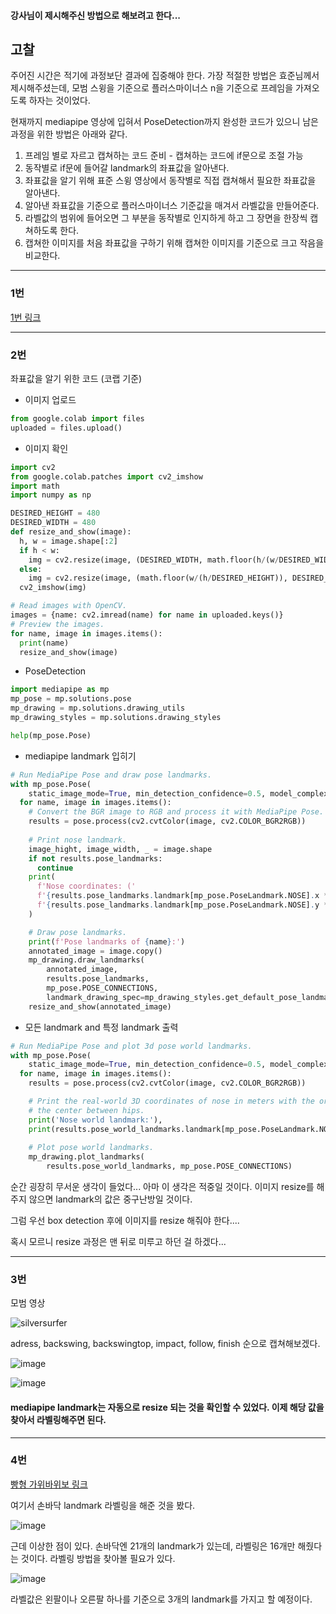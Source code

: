 #### 강사님이 제시해주신 방법으로 해보려고 한다...

## 고찰

주어진 시간은 적기에 과정보단 결과에 집중해야 한다. 가장 적절한 방법은 효준님께서 제시해주셨는데, 모범 스윙을 기준으로 플러스마이너스 n을 기준으로 프레임을 가져오도록 하자는 것이었다.

현재까지 mediapipe 영상에 입혀서 PoseDetection까지 완성한 코드가 있으니 남은 과정을 위한 방법은 아래와 같다.

1. 프레임 별로 자르고 캡쳐하는 코드 준비 - 캡쳐하는 코드에 if문으로 조절 가능
2. 동작별로 if문에 들어갈 landmark의 좌표값을 알아낸다.
3. 좌표값을 알기 위해 표준 스윙 영상에서 동작별로 직접 캡쳐해서 필요한 좌표값을 알아낸다.
4. 알아낸 좌표값을 기준으로 플러스마이너스 기준값을 매겨서 라벨값을 만들어준다.
5. 라벨값의 범위에 들어오면 그 부분을 동작별로 인지하게 하고 그 장면을 한장씩 캡쳐하도록 한다.
6. 캡쳐한 이미지를 처음 좌표값을 구하기 위해 캡쳐한 이미지를 기준으로 크고 작음을 비교한다.

---

### 1번

[1번 링크](https://thinking-developer.tistory.com/61)

---

### 2번

좌표값을 알기 위한 코드 (코랩 기준)

- 이미지 업로드

```py
from google.colab import files  
uploaded = files.upload()  
```

- 이미지 확인

```py
import cv2
from google.colab.patches import cv2_imshow
import math
import numpy as np

DESIRED_HEIGHT = 480
DESIRED_WIDTH = 480
def resize_and_show(image):
  h, w = image.shape[:2]
  if h < w:
    img = cv2.resize(image, (DESIRED_WIDTH, math.floor(h/(w/DESIRED_WIDTH))))
  else:
    img = cv2.resize(image, (math.floor(w/(h/DESIRED_HEIGHT)), DESIRED_HEIGHT))
  cv2_imshow(img)

# Read images with OpenCV.
images = {name: cv2.imread(name) for name in uploaded.keys()}
# Preview the images.
for name, image in images.items():
  print(name)   
  resize_and_show(image)
```

- PoseDetection

```py
import mediapipe as mp
mp_pose = mp.solutions.pose
mp_drawing = mp.solutions.drawing_utils 
mp_drawing_styles = mp.solutions.drawing_styles

help(mp_pose.Pose)
```

- mediapipe landmark 입히기

```py
# Run MediaPipe Pose and draw pose landmarks.
with mp_pose.Pose(
    static_image_mode=True, min_detection_confidence=0.5, model_complexity=2) as pose:
  for name, image in images.items():
    # Convert the BGR image to RGB and process it with MediaPipe Pose.
    results = pose.process(cv2.cvtColor(image, cv2.COLOR_BGR2RGB))
    
    # Print nose landmark.
    image_hight, image_width, _ = image.shape
    if not results.pose_landmarks:
      continue
    print(
      f'Nose coordinates: ('
      f'{results.pose_landmarks.landmark[mp_pose.PoseLandmark.NOSE].x * image_width}, '
      f'{results.pose_landmarks.landmark[mp_pose.PoseLandmark.NOSE].y * image_hight})'
    )

    # Draw pose landmarks.
    print(f'Pose landmarks of {name}:')
    annotated_image = image.copy()
    mp_drawing.draw_landmarks(
        annotated_image,
        results.pose_landmarks,
        mp_pose.POSE_CONNECTIONS,
        landmark_drawing_spec=mp_drawing_styles.get_default_pose_landmarks_style())
    resize_and_show(annotated_image)
```

- 모든 landmark and 특정 landmark 출력

```py
# Run MediaPipe Pose and plot 3d pose world landmarks.
with mp_pose.Pose(
    static_image_mode=True, min_detection_confidence=0.5, model_complexity=2) as pose:
  for name, image in images.items():
    results = pose.process(cv2.cvtColor(image, cv2.COLOR_BGR2RGB))

    # Print the real-world 3D coordinates of nose in meters with the origin at
    # the center between hips.
    print('Nose world landmark:'),
    print(results.pose_world_landmarks.landmark[mp_pose.PoseLandmark.NOSE])
    
    # Plot pose world landmarks.
    mp_drawing.plot_landmarks(
        results.pose_world_landmarks, mp_pose.POSE_CONNECTIONS)
```


순간 굉장히 무서운 생각이 들었다... 아마 이 생각은 적중일 것이다. 이미지 resize를 해주지 않으면 landmark의 값은 중구난방일 것이다.

그럼 우선 box detection 후에 이미지를 resize 해줘야 한다....

혹시 모르니 resize 과정은 맨 뒤로 미루고 하던 걸 하겠다...

---

### 3번

모범 영상

![silversurfer](https://user-images.githubusercontent.com/84713532/229834718-51ff0c2f-4fb9-4f30-b96d-a5d827b2e35f.gif)

adress, backswing, backswingtop, impact, follow, finish 순으로 캡쳐해보겠다.

![image](https://user-images.githubusercontent.com/84713532/229866262-a794060b-fec1-44b0-97dc-bbad78be235d.png)

![image](https://user-images.githubusercontent.com/84713532/229866299-ccaba7d3-2d48-404f-9857-922aff5bcc26.png)

#### mediapipe landmark는 자동으로 resize 되는 것을 확인할 수 있었다. 이제 해당 값을 찾아서 라벨링해주면 된다.

---

### 4번

[빵형 가위바위보 링크](https://www.youtube.com/watch?v=udeQhZHx-00)

여기서 손바닥 landmark 라벨링을 해준 것을 봤다.

![image](https://user-images.githubusercontent.com/84713532/229866573-07bc3359-4090-4faf-a01f-844e8675175f.png)

근데 이상한 점이 있다. 손바닥엔 21개의 landmark가 있는데, 라벨링은 16개만 해줬다는 것이다. 라벨링 방법을 찾아볼 필요가 있다.

![image](https://user-images.githubusercontent.com/84713532/229867464-536c6a05-a60b-4cfc-8f27-aefabb739e30.png)

라벨값은 왼팔이나 오른팔 하나를 기준으로 3개의 landmark를 가지고 할 예정이다.
